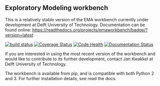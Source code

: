 ## Exploratory Modeling workbench
This is a relatively stable version of the EMA workbench currently under 
development at Delft University of Technology. Documentation can be found 
online: https://readthedocs.org/projects/emaworkbench/badge/?version=latest


[![build status](https://travis-ci.org/quaquel/EMAworkbench.svg?branch=master)](https://travis-ci.org/quaquel/EMAworkbench)
[![Coverage Status](https://coveralls.io/repos/github/quaquel/EMAworkbench/badge.svg?branch=master)](https://coveralls.io/github/quaquel/EMAworkbench?branch=master)
[![Code Health](https://landscape.io/github/quaquel/EMAworkbench/master/landscape.svg?style=flat)](https://landscape.io/github/quaquel/EMAworkbench/master)
[![Documentation Status](https://readthedocs.org/projects/emaworkbench/badge/?version=latest)](http://emaworkbench.readthedocs.org/en/latest/?badge=master)


If you are interested in using the most recent version of the workbench  and
would like to contribute to its further development, contact Jan Kwakkel at 
Delft University of Technology.  

The workbench is available from pip, and is compatible with both Python 2 and
3. For further installation details, see read the docs. 